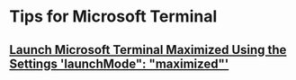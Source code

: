 # Tips for Microsoft Terminal


## [Launch Microsoft Terminal Maximized Using the Settings 'launchMode": "maximized"'](launchmode_maximized.md)